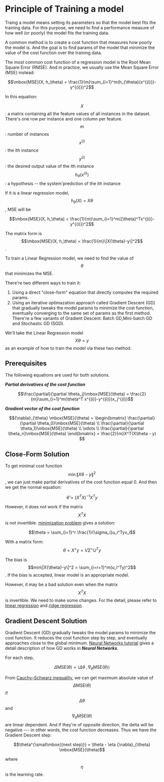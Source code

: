 <script id="MathJax-script" async src="https://cdn.jsdelivr.net/npm/mathjax@3/es5/tex-mml-chtml.js"></script>

# Principle of Training a model

Traing a model means setting its parameters
so that the model best fits the training data.
For this purpose, we need to find a performance
measure of how well (or poorly) the model fits
the training data.

A common method is to create a cost function
that measures how poorly the model is. And the
goal is to find params of the model that minimize
the value of the cost function over the training data.

The most common cost function of a regression
model is the Root Mean Square Error (RMSE). And
in practice, we usually use the Mean Square Error (MSE)
instead:

$$\mbox{MSE}(X, h_\theta) = \frac{1}{m}\sum_{i=1}^m(h_{\theta}(x^{(i)})-y^{(i)})^2$$

In this equation:

$$X$$: a matrix containing all the feature values
of all instances in the dataset. There's one row per
instance and one column per feature.  
$$m$$: number of instances  
$$x^{(i)}$$: the ith instance  
$$y^{(i)}$$: the desired output value of the ith instance  
$$h_{\theta}(x^{(i)})$$: a hypothesis -- the system'prediction of the ith instance  

If it is a linear regression model,
$$h_{\theta}(X) = X\theta$$, MSE will be

$$\mbox{MSE}(X, h_\theta) = \frac{1}{m}\sum_{i=1}^m({\theta}^Tx^{(i)}-y^{(i)})^2$$

The matrix form is $$\mbox{MSE}(X, h_\theta) = \frac{1}{m}\|X{\theta}-y\|^2$$.

To train a Linear Regression model, we need to
find the value of $$\theta$$ that minimizes the MSE.

There're two different ways to train it:

1. Using a direct "close-form" equation that directly
   computes the required params.
2. Using an iterative optimazation approach called
   Gradient Descent (GD) that gradually tweaks the model params
   to minimize the cost function, eventually converging
   to the same set of params as the first method.
   There're a few variants of Gradient Descent:
   Batch GD,Mini-batch GD and Stochastic GD (SGD).

We'll take the Linear Regression model $$X\theta = y$$
as an example of how to train the model via these two method.

## Prerequisites

The following equations are used for both solutions.

***Partial derivatives of the cost function***

$$\frac{\partial}{\partial \theta_j}\mbox{MSE}(\theta)
= \frac{2}{m}\sum_{i=1}^m(\theta^T x^{(i)}-y^{(i)})x_j^{(i)}$$

***Gradient vector of the cost function***

$${\nabla}_{\theta} \mbox{MSE}(\theta) =
\begin{bmatrix}
\frac{\partial}{\partial \theta_0}\mbox{MSE}(\theta) \\
\frac{\partial}{\partial \theta_1}\mbox{MSE}(\theta) \\
\vdots \\
\frac{\partial}{\partial \theta_n}\mbox{MSE}(\theta)
\end{bmatrix}
= \frac{2}{m}X^T(X\theta - y)
$$

## Close-Form Solution

To get minimal cost function $$\min \|X{\theta}-y\|^2$$,
we can just make partial derivatives of the
cost function equal 0. And then we get the normal equation:

$$\hat \theta = (X^TX)^{-1} X^T y$$

However, it does not work if the matrix $$X^TX$$
is not invertible. [minimization problem](../../math/minimization.md)
gives a solution:

$$\theta = \sum_{i=1}^r \frac{1}{\sigma_i}u_i^Tyv_i$$

With a matrix form: $$\theta = X^{+}y = V{\Sigma}^{+} U^Ty$$

The bias is $$min\|X{\theta}-y\|^2 = \sum_{i=r+1}^m(u_i^Ty)^2$$.
If the bias is accepted, linear model is an appropriate model.

However, it may be a bad solution even when
the matrix $$X^TX$$ is invertible. We need to
make some changes. For the detail, please refer to
[linear regression](./linear.md) and [ridge regression](./ridge_regression.md).

## Gradient Descent Solution

Gradient Descent (GD) gradually tweaks the
model params to minimize the cost function.
It reduces the cost function step by step, and
eventually approaches close to the global minimum.
[Neural Networks tutorial][Neural Networks tutorial]
gives a detail description of how GD works in ***Neural Networks***.

For each step,

$$\Delta \mbox{MSE}(\theta) = \langle \Delta \theta \; , {\nabla}_{\theta} \mbox{MSE}(\theta) \rangle$$

From [Cauchy–Schwarz inequality][Cauchy–Schwarz inequality],
we can get maximum absolute value of $$\Delta \mbox{MSE}(\theta)$$ if
$$\Delta \theta$$ and $${\nabla}_{\theta} \mbox{MSE}(\theta)$$ are linear
dependent. And if they're of opposite direction, the delta will be
negative --- in other words, the cost function decreases.
Thus we have the Gradient Descent step:

$$\theta^{\small\mbox{(next step)}} = \theta - \eta {\nabla}_{\theta} \mbox{MSE}(\theta)$$

where $$\eta$$ is the learning rate.

[Neural Networks tutorial]: ../../neural_networks/neural_networks.md
[Cauchy–Schwarz inequality]: https://en.wikipedia.org/wiki/Cauchy%E2%80%93Schwarz_inequality